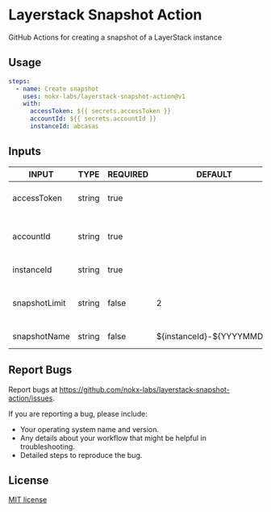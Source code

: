 # Layerstack Snapshot Action

GitHub Actions for creating a snapshot of a LayerStack instance

## Usage

```yaml
steps:
  - name: Create snapshot
    uses: nokx-labs/layerstack-snapshot-action@v1
    with:
      accessToken: ${{ secrets.accessToken }}
      accountId: ${{ secrets.accountId }}
      instanceId: abcasas
```

## Inputs

<!-- AUTO-DOC-INPUT:START - Do not remove or modify this section -->

| INPUT         | TYPE   | REQUIRED | DEFAULT                     | DESCRIPTION                         |
| ------------- | ------ | -------- | --------------------------- | ----------------------------------- |
| accessToken   | string | true     |                             | LayerStack API access token URL     |
| accountId     | string | true     |                             | LayerStack account ID - XX-12345678 |
| instanceId    | string | true     |                             | LayerStack instance ID              |
| snapshotLimit | string | false    | 2                           | Maximum number of snapshots to keep |
| snapshotName  | string | false    | \${instanceId}-\${YYYYMMDD} | Name of the snapshot                |

<!-- AUTO-DOC-INPUT:END -->
## Report Bugs

Report bugs at https://github.com/nokx-labs/layerstack-snapshot-action/issues.

If you are reporting a bug, please include:

- Your operating system name and version.
- Any details about your workflow that might be helpful in troubleshooting.
- Detailed steps to reproduce the bug.

## License

[MIT license](LICENSE)